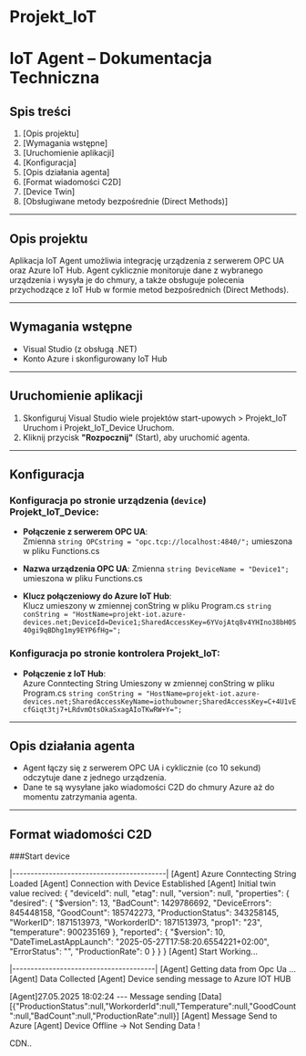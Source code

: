 # Projekt_IoT
# IoT Agent – Dokumentacja Techniczna

## Spis treści

1. [Opis projektu]
2. [Wymagania wstępne] 
3. [Uruchomienie aplikacji]  
4. [Konfiguracja]
5. [Opis działania agenta]
6. [Format wiadomości C2D]
7. [Device Twin]
8. [Obsługiwane metody bezpośrednie (Direct Methods)]

---

## Opis projektu

Aplikacja IoT Agent umożliwia integrację urządzenia z serwerem OPC UA oraz Azure IoT Hub. Agent cyklicznie monitoruje dane z wybranego urządzenia i wysyła je do chmury, a także obsługuje polecenia przychodzące z IoT Hub w formie metod bezpośrednich (Direct Methods).

---

## Wymagania wstępne

- Visual Studio (z obsługą .NET)
- Konto Azure i skonfigurowany IoT Hub

---

## Uruchomienie aplikacji

1. Skonfiguruj  Visual Studio wiele projektów start-upowych > Projekt_IoT Uruchom i Projekt_IoT_Device Uruchom.
2. Kliknij przycisk **"Rozpocznij"** (Start), aby uruchomić agenta.

---

## Konfiguracja

### Konfiguracja po stronie urządzenia (`device`) Projekt_IoT_Device:

- **Połączenie z serwerem OPC UA**:  
  Zmienna `string OPCstring = "opc.tcp://localhost:4840/";` umieszona w pliku Functions.cs

- **Nazwa urządzenia OPC UA**:
  Zmienna `string DeviceName = "Device1";` umieszona w pliku Functions.cs

- **Klucz połączeniowy do Azure IoT Hub**:  
  Klucz umieszony w zmiennej conString w pliku Program.cs
  `string conString = "HostName=projekt-iot.azure-devices.net;DeviceId=Device1;SharedAccessKey=6YVojAtq8v4YHIno38bH0S40gi9qBDhg1my9EYP6fHg=";`

### Konfiguracja po stronie kontrolera Projekt_IoT:

- **Połączenie z IoT Hub**:  
    Azure Conntecting String Umieszony w zmiennej conString w pliku Program.cs
  `string conString = "HostName=projekt-iot.azure-devices.net;SharedAccessKeyName=iothubowner;SharedAccessKey=C+4U1vEcfGiqt3tj7+LRdvmOtsOkaSxagAIoTKwRW+Y=";`

---

## Opis działania agenta

- Agent łączy się z serwerem OPC UA i cyklicznie (co 10 sekund) odczytuje dane z jednego urządzenia.
- Dane te są wysyłane jako wiadomości C2D do chmury Azure aż do momentu zatrzymania agenta.

---

## Format wiadomości C2D
###Start device

|------------------------------------------|
[Agent] Azure Conntecting String Loaded
[Agent] Connection with Device Established
[Agent]         Initial twin value recived:
{
  "deviceId": null,
  "etag": null,
  "version": null,
  "properties": {
    "desired": {
      "$version": 13,
      "BadCount": 1429786692,
      "DeviceErrors": 845448158,
      "GoodCount": 185742273,
      "ProductionStatus": 343258145,
      "WorkerID": 1871513973,
      "WorkorderID": 1871513973,
      "prop1": "23",
      "temperature": 900235169
    },
    "reported": {
      "$version": 10,
      "DateTimeLastAppLaunch": "2025-05-27T17:58:20.6554221+02:00",
      "ErrorStatus": "",
      "ProductionRate": 0
    }
  }
}
[Agent] Start Working...

|---------------------------------------|
[Agent] Getting data from Opc Ua ...
[Agent] Data Collected
[Agent] Device sending message to Azure IOT HUB

[Agent]27.05.2025 18:02:24 --- Message sending
[Data] [{"ProductionStatus":null,"WorkorderId":null,"Temperature":null,"GoodCount":null,"BadCount":null,"ProductionRate":null}]
[Agent] Message Send to Azure
 [Agent] Device Offline -> Not Sending Data !

CDN..
